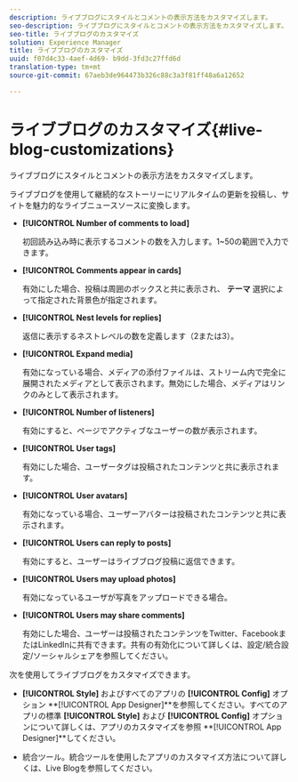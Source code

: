 ```yaml
---
description: ライブブログにスタイルとコメントの表示方法をカスタマイズします。
seo-description: ライブブログにスタイルとコメントの表示方法をカスタマイズします。
seo-title: ライブブログのカスタマイズ
solution: Experience Manager
title: ライブブログのカスタマイズ
uuid: f07d4c33-4aef-4d69- b9dd-3fd3c27ffd6d
translation-type: tm+mt
source-git-commit: 67aeb3de964473b326c88c3a3f81ff48a6a12652

---
```



# ライブブログのカスタマイズ{#live-blog-customizations}

ライブブログにスタイルとコメントの表示方法をカスタマイズします。



ライブブログを使用して継続的なストーリーにリアルタイムの更新を投稿し、サイトを魅力的なライブニュースソースに変換します。

* **[!UICONTROL Number of comments to load]**

   初回読み込み時に表示するコメントの数を入力します。1~50の範囲で入力できます。

* **[!UICONTROL Comments appear in cards]**

   有効にした場合、投稿は周囲のボックスと共に表示され、 **テーマ** 選択によって指定された背景色が指定されます。

* **[!UICONTROL Nest levels for replies]**

   返信に表示するネストレベルの数を定義します（2または3）。

* **[!UICONTROL Expand media]**

   有効になっている場合、メディアの添付ファイルは、ストリーム内で完全に展開されたメディアとして表示されます。無効にした場合、メディアはリンクのみとして表示されます。

* **[!UICONTROL Number of listeners]**

   有効にすると、ページでアクティブなユーザーの数が表示されます。

* **[!UICONTROL User tags]**

   有効にした場合、ユーザータグは投稿されたコンテンツと共に表示されます。

* **[!UICONTROL User avatars]**

   有効になっている場合、ユーザーアバターは投稿されたコンテンツと共に表示されます。

* **[!UICONTROL Users can reply to posts]**

   有効にすると、ユーザーはライブブログ投稿に返信できます。

* **[!UICONTROL Users may upload photos]**

   有効になっているユーザが写真をアップロードできる場合。

* **[!UICONTROL Users may share comments]**

   有効にした場合、ユーザーは投稿されたコンテンツをTwitter、FacebookまたはLinkedInに共有できます。共有の有効化について詳しくは、設定/統合設定/ソーシャルシェアを参照してください。

次を使用してライブブログをカスタマイズできます。

* **[!UICONTROL Style]** およびすべてのアプリの **[!UICONTROL Config]** オプション **[!UICONTROL App Designer]**を参照してください。すべてのアプリの標準 **[!UICONTROL Style]** および **[!UICONTROL Config]** オプションについて詳しくは、アプリのカスタマイズを参照 **[!UICONTROL App Designer]**してください。

* 統合ツール。統合ツールを使用したアプリのカスタマイズ方法について詳しくは、Live Blogを参照してください。

